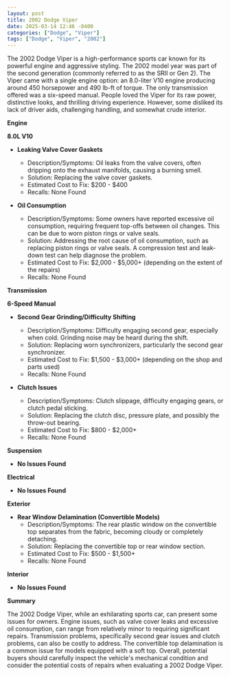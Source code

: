 ```yaml
---
layout: post
title: 2002 Dodge Viper
date: 2025-03-14 12:46 -0400
categories: ["Dodge", "Viper"]
tags: ["Dodge", "Viper", "2002"]
---
```

The 2002 Dodge Viper is a high-performance sports car known for its powerful engine and aggressive styling. The 2002 model year was part of the second generation (commonly referred to as the SRII or Gen 2). The Viper came with a single engine option: an 8.0-liter V10 engine producing around 450 horsepower and 490 lb-ft of torque. The only transmission offered was a six-speed manual. People loved the Viper for its raw power, distinctive looks, and thrilling driving experience. However, some disliked its lack of driver aids, challenging handling, and somewhat crude interior.

**Engine**

**8.0L V10**

*   **Leaking Valve Cover Gaskets**
    *   Description/Symptoms: Oil leaks from the valve covers, often dripping onto the exhaust manifolds, causing a burning smell.
    *   Solution: Replacing the valve cover gaskets.
    *   Estimated Cost to Fix: $200 - $400
    *   Recalls: None Found

*   **Oil Consumption**
    *   Description/Symptoms: Some owners have reported excessive oil consumption, requiring frequent top-offs between oil changes. This can be due to worn piston rings or valve seals.
    *   Solution: Addressing the root cause of oil consumption, such as replacing piston rings or valve seals. A compression test and leak-down test can help diagnose the problem.
    *   Estimated Cost to Fix: $2,000 - $5,000+ (depending on the extent of the repairs)
    *   Recalls: None Found

**Transmission**

**6-Speed Manual**

*   **Second Gear Grinding/Difficulty Shifting**
    *   Description/Symptoms: Difficulty engaging second gear, especially when cold. Grinding noise may be heard during the shift.
    *   Solution: Replacing worn synchronizers, particularly the second gear synchronizer.
    *   Estimated Cost to Fix: $1,500 - $3,000+ (depending on the shop and parts used)
    *   Recalls: None Found

*   **Clutch Issues**
    *   Description/Symptoms: Clutch slippage, difficulty engaging gears, or clutch pedal sticking.
    *   Solution: Replacing the clutch disc, pressure plate, and possibly the throw-out bearing.
    *   Estimated Cost to Fix: $800 - $2,000+
    *   Recalls: None Found

**Suspension**

*   **No Issues Found**

**Electrical**

*   **No Issues Found**

**Exterior**

*   **Rear Window Delamination (Convertible Models)**
    *   Description/Symptoms: The rear plastic window on the convertible top separates from the fabric, becoming cloudy or completely detaching.
    *   Solution: Replacing the convertible top or rear window section.
    *   Estimated Cost to Fix: $500 - $1,500+
    *   Recalls: None Found

**Interior**

*   **No Issues Found**

**Summary**

The 2002 Dodge Viper, while an exhilarating sports car, can present some issues for owners. Engine issues, such as valve cover leaks and excessive oil consumption, can range from relatively minor to requiring significant repairs. Transmission problems, specifically second gear issues and clutch problems, can also be costly to address. The convertible top delamination is a common issue for models equipped with a soft top. Overall, potential buyers should carefully inspect the vehicle's mechanical condition and consider the potential costs of repairs when evaluating a 2002 Dodge Viper.

